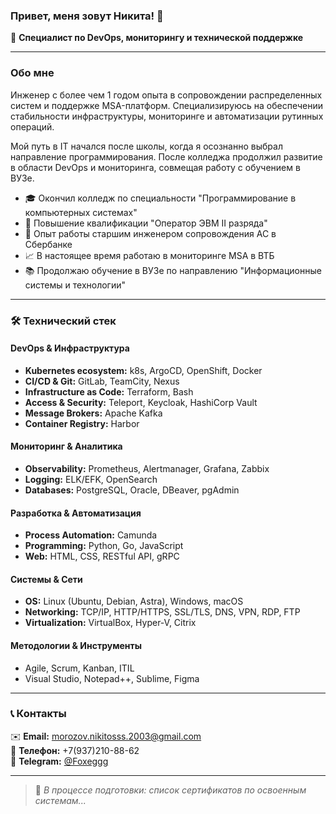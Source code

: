 ### Привет, меня зовут Никита! 👋

🚀 **Специалист по DevOps, мониторингу и технической поддержке**

---

### Обо мне

Инженер с более чем 1 годом опыта в сопровождении распределенных систем и поддержке MSA-платформ. Специализируюсь на обеспечении стабильности инфраструктуры, мониторинге и автоматизации рутинных операций.

Мой путь в IT начался после школы, когда я осознанно выбрал направление программирования. После колледжа продолжил развитие в области DevOps и мониторинга, совмещая работу с обучением в ВУЗе.

- 🎓 Окончил колледж по специальности "Программирование в компьютерных системах"
- 🔧 Повышение квалификации "Оператор ЭВМ II разряда"
- 💼 Опыт работы старшим инженером сопровождения АС в Сбербанке
- 📈 В настоящее время работаю в мониторинге MSA в ВТБ
- 📚 Продолжаю обучение в ВУЗе по направлению "Информационные системы и технологии"

---

### 🛠 Технический стек

#### **DevOps & Инфраструктура**
- **Kubernetes ecosystem:** k8s, ArgoCD, OpenShift, Docker
- **CI/CD & Git:** GitLab, TeamCity, Nexus
- **Infrastructure as Code:** Terraform, Bash
- **Access & Security:** Teleport, Keycloak, HashiCorp Vault
- **Message Brokers:** Apache Kafka
- **Container Registry:** Harbor

#### **Мониторинг & Аналитика**
- **Observability:** Prometheus, Alertmanager, Grafana, Zabbix
- **Logging:** ELK/EFK, OpenSearch
- **Databases:** PostgreSQL, Oracle, DBeaver, pgAdmin

#### **Разработка & Автоматизация**
- **Process Automation:** Camunda
- **Programming:** Python, Go, JavaScript
- **Web:** HTML, CSS, RESTful API, gRPC

#### **Системы & Сети**
- **OS:** Linux (Ubuntu, Debian, Astra), Windows, macOS
- **Networking:** TCP/IP, HTTP/HTTPS, SSL/TLS, DNS, VPN, RDP, FTP
- **Virtualization:** VirtualBox, Hyper-V, Citrix

#### **Методологии & Инструменты**
- Agile, Scrum, Kanban, ITIL
- Visual Studio, Notepad++, Sublime, Figma

---

### 📞 Контакты

✉️ **Email:** morozov.nikitosss.2003@gmail.com  
📱 **Телефон:** +7(937)210-88-62  
💬 **Telegram:** [@Foxeggg](http://t.me/@Foxeggg)

---

> 🚧 *В процессе подготовки: список сертификатов по освоенным системам...*
